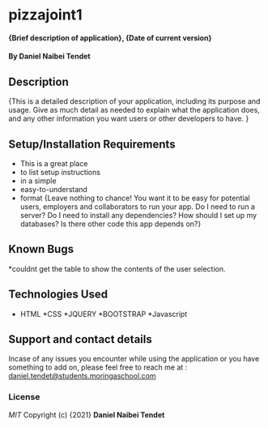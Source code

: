 # pizzajoint1
#### {Brief description of application}, {Date of current version}
#### By **Daniel Naibei Tendet**
## Description
{This is a detailed description of your application, including its purpose and usage.  Give as much detail as needed to explain what the application does, and any other information you want users or other developers to have. }
## Setup/Installation Requirements
* This is a great place
* to list setup instructions
* in a simple
* easy-to-understand
* format
{Leave nothing to chance! You want it to be easy for potential users, employers and collaborators to run your app. Do I need to run a server? Do I need to install any dependencies? How should I set up my databases? Is there other code this app depends on?}
## Known Bugs
*couldnt get the table  to show the contents of the user selection.
## Technologies Used
* HTML
*CSS
*JQUERY
*BOOTSTRAP
*Javascript
## Support and contact details
Incase of any issues you encounter while using the application or you have something to add on,
please feel free to reach me at : daniel.tendet@students.moringaschool.com 
### License
*MIT*
Copyright (c) {2021} **Daniel Naibei Tendet**